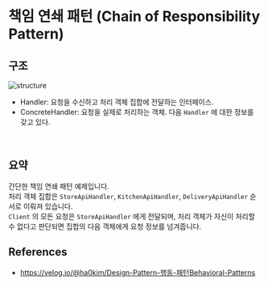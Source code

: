 # 책임 연쇄 패턴 (Chain of Responsibility Pattern)

## 구조
<img src="https://user-images.githubusercontent.com/17774927/190854983-1ead24b6-8ab7-477a-92e6-a1dc799f77af.png" alt="structure">

* Handler: 요청을 수신하고 처리 객체 집합에 전달하는 인터페이스.
* ConcreteHandler: 요청을 실제로 처리하는 객체. 다음 `Handler` 에 대한 정보를 갖고 있다.
<br>

## 요약
간단한 책임 연쇄 패턴 예제입니다.<br>
처리 객체 집합은 `StoreApiHandler`, `KitchenApiHandler`, `DeliveryApiHandler` 순서로 이뤄져 있습니다.<br>
`Client` 의 모든 요청은 `StoreApiHandler` 에게 전달되며, 처리 객체가 자신이 처리할 수 없다고 판단되면 집합의 다음 객체에게 요청 정보를 넘겨줍니다.


## References
- <a href="https://velog.io/@ha0kim/Design-Pattern-%ED%96%89%EB%8F%99-%ED%8C%A8%ED%84%B4Behavioral-Patterns#1-%EC%B1%85%EC%9E%84%EC%97%B0%EC%87%84-%ED%8C%A8%ED%84%B4chain-of-responsibility">https://velog.io/@ha0kim/Design-Pattern-행동-패턴Behavioral-Patterns</a>